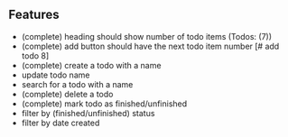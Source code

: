 ## Features

- (complete) heading should show number of todo items (Todos: (7)) 
- (complete) add button should have the next todo item number [# add todo 8] 
- (complete) create a todo with a name 
- update todo name
- search for a todo with a name
- (complete) delete a todo
- (complete) mark todo as finished/unfinished
- filter by (finished/unfinished) status
- filter by date created


